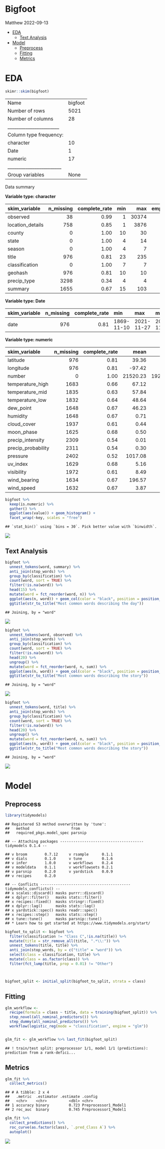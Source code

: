Bigfoot
================
Matthew
2022-09-13

-   <a href="#eda" id="toc-eda">EDA</a>
    -   <a href="#text-analysis" id="toc-text-analysis">Text Analysis</a>
-   <a href="#model" id="toc-model">Model</a>
    -   <a href="#preprocess" id="toc-preprocess">Preprocess</a>
    -   <a href="#fitting" id="toc-fitting">Fitting</a>
    -   <a href="#metrics" id="toc-metrics">Metrics</a>

# EDA

``` r
skimr::skim(bigfoot)
```

|                                                  |         |
|:-------------------------------------------------|:--------|
| Name                                             | bigfoot |
| Number of rows                                   | 5021    |
| Number of columns                                | 28      |
| \_\_\_\_\_\_\_\_\_\_\_\_\_\_\_\_\_\_\_\_\_\_\_   |         |
| Column type frequency:                           |         |
| character                                        | 10      |
| Date                                             | 1       |
| numeric                                          | 17      |
| \_\_\_\_\_\_\_\_\_\_\_\_\_\_\_\_\_\_\_\_\_\_\_\_ |         |
| Group variables                                  | None    |

Data summary

**Variable type: character**

| skim_variable    | n_missing | complete_rate | min |   max | empty | n_unique | whitespace |
|:-----------------|----------:|--------------:|----:|------:|------:|---------:|-----------:|
| observed         |        38 |          0.99 |   1 | 30374 |     0 |     4982 |          0 |
| location_details |       758 |          0.85 |   1 |  3876 |     0 |     4196 |          0 |
| county           |         0 |          1.00 |  10 |    30 |     0 |     1037 |          0 |
| state            |         0 |          1.00 |   4 |    14 |     0 |       49 |          0 |
| season           |         0 |          1.00 |   4 |     7 |     0 |        5 |          0 |
| title            |       976 |          0.81 |  23 |   235 |     0 |     4045 |          0 |
| classification   |         0 |          1.00 |   7 |     7 |     0 |        3 |          0 |
| geohash          |       976 |          0.81 |  10 |    10 |     0 |     4001 |          0 |
| precip_type      |      3298 |          0.34 |   4 |     4 |     0 |        2 |          0 |
| summary          |      1655 |          0.67 |  15 |   103 |     0 |      321 |          0 |

**Variable type: Date**

| skim_variable | n_missing | complete_rate | min        | max        | median     | n_unique |
|:--------------|----------:|--------------:|:-----------|:-----------|:-----------|---------:|
| date          |       976 |          0.81 | 1869-11-10 | 2021-11-27 | 2003-11-16 |     3111 |

**Variable type: numeric**

| skim_variable      | n_missing | complete_rate |     mean |       sd |      p0 |     p25 |      p50 |      p75 |     p100 | hist  |
|:-------------------|----------:|--------------:|---------:|---------:|--------:|--------:|---------:|---------:|---------:|:------|
| latitude           |       976 |          0.81 |    39.36 |     5.68 |   25.14 |   35.35 |    39.30 |    43.93 |    64.89 | ▂▇▆▁▁ |
| longitude          |       976 |          0.81 |   -97.42 |    16.73 | -167.13 | -117.06 |   -91.77 |   -83.07 |   -68.23 | ▁▁▆▆▇ |
| number             |         0 |          1.00 | 21520.23 | 19259.15 |   60.00 | 4595.00 | 15473.00 | 33979.00 | 71997.00 | ▇▃▂▂▁ |
| temperature_high   |      1683 |          0.66 |    67.12 |    17.78 |   -0.62 |   55.14 |    69.97 |    81.10 |   106.51 | ▁▂▅▇▃ |
| temperature_mid    |      1835 |          0.63 |    57.84 |    16.40 |   -8.46 |   46.77 |    59.36 |    70.38 |    94.03 | ▁▁▆▇▃ |
| temperature_low    |      1832 |          0.64 |    48.64 |    15.94 |  -22.78 |   37.50 |    49.40 |    60.66 |    84.34 | ▁▁▅▇▃ |
| dew_point          |      1648 |          0.67 |    46.23 |    16.44 |  -11.21 |   34.77 |    46.69 |    59.00 |    77.40 | ▁▂▆▇▅ |
| humidity           |      1648 |          0.67 |     0.71 |     0.16 |    0.08 |    0.62 |     0.73 |     0.82 |     1.00 | ▁▁▃▇▅ |
| cloud_cover        |      1937 |          0.61 |     0.44 |     0.33 |    0.00 |    0.12 |     0.40 |     0.73 |     1.00 | ▇▅▃▃▅ |
| moon_phase         |      1625 |          0.68 |     0.50 |     0.29 |    0.00 |    0.25 |     0.49 |     0.75 |     1.00 | ▇▇▇▇▇ |
| precip_intensity   |      2309 |          0.54 |     0.01 |     0.05 |    0.00 |    0.00 |     0.00 |     0.00 |     2.07 | ▇▁▁▁▁ |
| precip_probability |      2311 |          0.54 |     0.30 |     0.42 |    0.00 |    0.00 |     0.00 |     0.73 |     1.00 | ▇▁▁▁▃ |
| pressure           |      2402 |          0.52 |  1017.08 |     6.14 |  980.34 | 1013.42 |  1016.96 |  1020.64 |  1042.41 | ▁▁▇▆▁ |
| uv_index           |      1629 |          0.68 |     5.16 |     3.14 |    0.00 |    3.00 |     5.00 |     8.00 |    13.00 | ▆▇▅▆▁ |
| visibility         |      1972 |          0.61 |     8.49 |     2.06 |    0.74 |    7.66 |     9.45 |    10.00 |    10.00 | ▁▁▁▂▇ |
| wind_bearing       |      1634 |          0.67 |   196.57 |    96.38 |    0.00 |  128.00 |   203.00 |   273.00 |   359.00 | ▅▅▇▇▆ |
| wind_speed         |      1632 |          0.67 |     3.87 |     3.28 |    0.00 |    1.34 |     2.93 |     5.56 |    23.94 | ▇▃▁▁▁ |

``` r
bigfoot %>% 
  keep(is.numeric) %>% 
  gather() %>% 
  ggplot(aes(value)) + geom_histogram() +
  facet_wrap(~key, scales = "free")
```

    ## `stat_bin()` using `bins = 30`. Pick better value with `binwidth`.

![](Bigfoot_files/figure-gfm/unnamed-chunk-3-1.png)<!-- -->

## Text Analysis

``` r
bigfoot %>% 
  unnest_tokens(word, summary) %>% 
  anti_join(stop_words) %>%
  group_by(classification) %>% 
  count(word, sort = TRUE) %>% 
  filter(!is.na(word)) %>% 
  head(15) %>% 
  mutate(word = fct_reorder(word, n)) %>% 
  ggplot(aes(n, word)) + geom_col(color = "black", position = position_dodge2(preserve = "single"), aes(fill = classification)) + 
  ggtitle(str_to_title("Most common words describing the day"))
```

    ## Joining, by = "word"

![](Bigfoot_files/figure-gfm/unnamed-chunk-4-1.png)<!-- -->

``` r
bigfoot %>% 
  unnest_tokens(word, observed) %>% 
  anti_join(stop_words) %>%
  group_by(classification) %>% 
  count(word, sort = TRUE) %>% 
  filter(!is.na(word)) %>% 
  head(20) %>% 
  ungroup() %>% 
  mutate(word = fct_reorder(word, n, sum)) %>% 
  ggplot(aes(n, word)) + geom_col(color = "black", position = position_dodge2(preserve = "single"), aes(fill = classification)) + 
  ggtitle(str_to_title("Most common words describing the story"))
```

    ## Joining, by = "word"

![](Bigfoot_files/figure-gfm/unnamed-chunk-5-1.png)<!-- -->

``` r
bigfoot %>% 
  unnest_tokens(word, title) %>% 
  anti_join(stop_words) %>%
  group_by(classification) %>% 
  count(word, sort = TRUE) %>% 
  filter(!is.na(word)) %>% 
  head(20) %>% 
  ungroup() %>% 
  mutate(word = fct_reorder(word, n, sum)) %>% 
  ggplot(aes(n, word)) + geom_col(color = "black", position = position_dodge2(preserve = "single"), aes(fill = classification)) + 
  ggtitle(str_to_title("Most common words describing the story"))
```

    ## Joining, by = "word"

![](Bigfoot_files/figure-gfm/unnamed-chunk-6-1.png)<!-- -->

# Model

## Preprocess

``` r
library(tidymodels)
```

    ## Registered S3 method overwritten by 'tune':
    ##   method                   from   
    ##   required_pkgs.model_spec parsnip

    ## -- Attaching packages -------------------------------------- tidymodels 0.1.4 --

    ## v broom        0.7.12     v rsample      0.1.1 
    ## v dials        0.1.0      v tune         0.1.6 
    ## v infer        1.0.0      v workflows    0.2.4 
    ## v modeldata    0.1.1      v workflowsets 0.2.1 
    ## v parsnip      0.2.0      v yardstick    0.0.9 
    ## v recipes      0.2.0

    ## -- Conflicts ----------------------------------------- tidymodels_conflicts() --
    ## x scales::discard() masks purrr::discard()
    ## x dplyr::filter()   masks stats::filter()
    ## x recipes::fixed()  masks stringr::fixed()
    ## x dplyr::lag()      masks stats::lag()
    ## x yardstick::spec() masks readr::spec()
    ## x recipes::step()   masks stats::step()
    ## x tune::tune()      masks parsnip::tune()
    ## * Learn how to get started at https://www.tidymodels.org/start/

``` r
bigfoot_to_split <- bigfoot %>% 
  filter(classification != "Class C",!is.na(title)) %>%
  mutate(title = str_remove_all(title, ".*\\:")) %>%
  unnest_tokens(title, title) %>% 
  anti_join(stop_words, by = c("title" = "word")) %>% 
  select(class = classification, title) %>% 
  mutate(class = as.factor(class)) %>% 
  filter(fct_lump(title, prop = 0.01) != "Other")



bigfoot_split <- initial_split(bigfoot_to_split, strata = class)
```

## Fitting

``` r
glm_workflow <- 
  recipe(formula = class ~ title, data = training(bigfoot_split)) %>% 
  step_novel(all_nominal_predictors()) %>% 
  step_dummy(all_nominal_predictors()) %>% 
  workflow(logistic_reg(mode = "classification", engine = "glm"))


glm_fit <- glm_workflow %>% last_fit(bigfoot_split)
```

    ## ! train/test split: preprocessor 1/1, model 1/1 (predictions): prediction from a rank-defici...

## Metrics

``` r
glm_fit %>% 
  collect_metrics()
```

    ## # A tibble: 2 x 4
    ##   .metric  .estimator .estimate .config             
    ##   <chr>    <chr>          <dbl> <chr>               
    ## 1 accuracy binary         0.723 Preprocessor1_Model1
    ## 2 roc_auc  binary         0.745 Preprocessor1_Model1

``` r
glm_fit %>% 
  collect_predictions() %>% 
  roc_curve(as.factor(class), `.pred_Class A`) %>% 
  autoplot()
```

![](Bigfoot_files/figure-gfm/unnamed-chunk-9-1.png)<!-- -->
